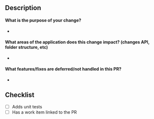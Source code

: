 <!--
Thanks for contributing to a BobaTalks project! Please take some time to fill out the following fields to provide context to reviewers and other collaborators:
-->

## Description
#### What is the purpose of your change?
-

#### What areas of the application does this change impact? (changes API, folder structure, etc)
-

#### What features/fixes are deferred/not handled in this PR?
-

## Checklist
- [ ] Adds unit tests
- [ ] Has a work item linked to the PR